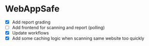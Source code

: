 # WebAppSafe
- [x] Add report grading
- [ ] Add frontend for scanning and report (polling)
- [x] Update workflows
- [x] Add some caching logic when scanning same website too quickly